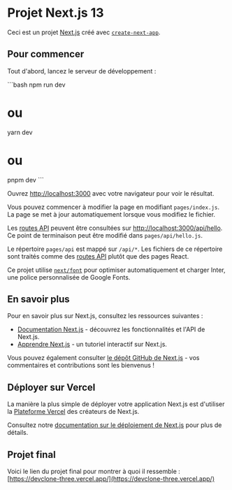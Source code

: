 # Projet Next.js 13

Ceci est un projet [Next.js](https://nextjs.org/) créé avec [`create-next-app`](https://github.com/vercel/next.js/tree/canary/packages/create-next-app).

## Pour commencer

Tout d'abord, lancez le serveur de développement :

\```bash
npm run dev
# ou
yarn dev
# ou
pnpm dev
\```

Ouvrez [http://localhost:3000](http://localhost:3000) avec votre navigateur pour voir le résultat.

Vous pouvez commencer à modifier la page en modifiant `pages/index.js`. La page se met à jour automatiquement lorsque vous modifiez le fichier.

Les [routes API](https://nextjs.org/docs/api-routes/introduction) peuvent être consultées sur [http://localhost:3000/api/hello](http://localhost:3000/api/hello). Ce point de terminaison peut être modifié dans `pages/api/hello.js`.

Le répertoire `pages/api` est mappé sur `/api/*`. Les fichiers de ce répertoire sont traités comme des [routes API](https://nextjs.org/docs/api-routes/introduction) plutôt que des pages React.

Ce projet utilise [`next/font`](https://nextjs.org/docs/basic-features/font-optimization) pour optimiser automatiquement et charger Inter, une police personnalisée de Google Fonts.

## En savoir plus

Pour en savoir plus sur Next.js, consultez les ressources suivantes :

- [Documentation Next.js](https://nextjs.org/docs) - découvrez les fonctionnalités et l'API de Next.js.
- [Apprendre Next.js](https://nextjs.org/learn) - un tutoriel interactif sur Next.js.

Vous pouvez également consulter [le dépôt GitHub de Next.js](https://github.com/vercel/next.js/) - vos commentaires et contributions sont les bienvenus !

## Déployer sur Vercel

La manière la plus simple de déployer votre application Next.js est d'utiliser la [Plateforme Vercel](https://vercel.com/new?utm_medium=default-template&filter=next.js&utm_source=create-next-app&utm_campaign=create-next-app-readme) des créateurs de Next.js.

Consultez notre [documentation sur le déploiement de Next.js](https://nextjs.org/docs/deployment) pour plus de détails.

## Projet final

Voici le lien du projet final pour montrer à quoi il ressemble : [https://devclone-three.vercel.app/](https://devclone-three.vercel.app/)
